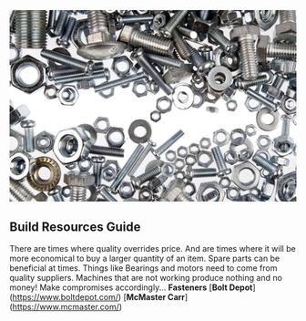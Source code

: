 ![Screws](images/screws.jpg)
## Build Resources Guide
There are times where quality overrides price.
And are times where it will be more economical to buy a larger quantity of an item. Spare parts can be beneficial at times. 
Things like Bearings and motors need to come from quality suppliers. Machines that are not working produce nothing and no money! Make compromises accordingly...
**Fasteners**
[**Bolt Depot**] (https://www.boltdepot.com/)
[**McMaster Carr**] (https://www.mcmaster.com/)

